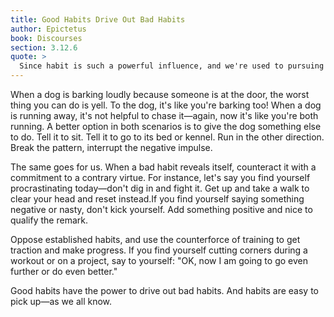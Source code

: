 ```yaml
---
title: Good Habits Drive Out Bad Habits
author: Epictetus
book: Discourses
section: 3.12.6
quote: >
  Since habit is such a powerful influence, and we're used to pursuing our impulses to gain and avoid outside our own choice, we should set a contrary habit against that, and where appearances are really slippery, use the counterforce of our training.
---
```


When a dog is barking loudly because someone is at the door, the worst thing you can do is yell. To the dog, it's like you're barking too! When a dog is running away, it's not helpful to chase it—again, now it's like you're both running. A better option in both scenarios is to give the dog something else to do. Tell it to sit. Tell it to go to its bed or kennel. Run in the other direction. Break the pattern, interrupt the negative impulse.

The same goes for us. When a bad habit reveals itself, counteract it with a commitment to a contrary virtue. For instance, let's say you find yourself procrastinating today—don't dig in and fight it. Get up and take a walk to clear your head and reset instead.If you find yourself saying something negative or nasty, don't kick yourself. Add something positive and nice to qualify the remark.

Oppose established habits, and use the counterforce of training to get traction and make progress. If you find yourself cutting corners during a workout or on a project, say to yourself: "OK, now I am going to go even further or do even better."

Good habits have the power to drive out bad habits. And habits are easy to pick up—as we all know.
